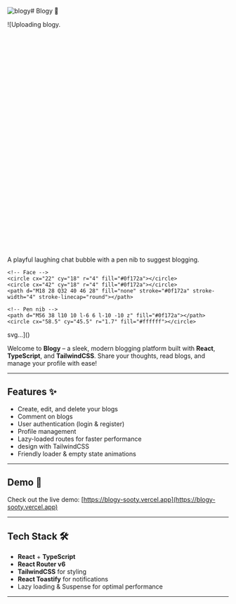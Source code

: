 ![blogy](https://github.com/user-attachments/assets/85e68aee-309a-4bb1-9b02-2d4d12a0c694)# Blogy 📝

![Uploading blogy.<svg xmlns="http://www.w3.org/2000/svg" viewBox="0 0 96 96" role="img" aria-labelledby="title desc">
  <title id="title">Blogy Icon</title>
  <desc id="desc">A playful laughing chat bubble with a pen nib to suggest blogging.</desc>

  <!-- Background -->
  <defs>
    <linearGradient id="g" x1="0" y1="0" x2="1" y2="1">
      <stop offset="0%" stop-color="#8b5cf6"></stop>
      <stop offset="100%" stop-color="#06b6d4"></stop>
    </linearGradient>
  </defs>
  <rect x="4" y="4" width="88" height="88" rx="20" fill="url(#g)"></rect>

  <!-- Chat bubble -->
  <g transform="translate(16,18)">
    <rect x="0" y="0" width="64" height="46" rx="14" fill="#ffffff" opacity="0.95"></rect>
    <path d="M18 46 L14 60 L30 46" fill="#ffffff" opacity="0.95"></path>

    <!-- Face -->
    <circle cx="22" cy="18" r="4" fill="#0f172a"></circle>
    <circle cx="42" cy="18" r="4" fill="#0f172a"></circle>
    <path d="M18 28 Q32 40 46 28" fill="none" stroke="#0f172a" stroke-width="4" stroke-linecap="round"></path>

    <!-- Pen nib -->
    <path d="M56 38 l10 10 l-6 6 l-10 -10 z" fill="#0f172a"></path>
    <circle cx="58.5" cy="45.5" r="1.7" fill="#ffffff"></circle>
  </g>
</svg>
svg…]()


Welcome to **Blogy** – a sleek, modern blogging platform built with **React**, **TypeScript**, and **TailwindCSS**. Share your thoughts, read blogs, and manage your profile with ease!  

---

## Features ✨

- Create, edit, and delete your blogs  
- Comment on blogs  
- User authentication (login & register)  
- Profile management  
- Lazy-loaded routes for faster performance  
- design with TailwindCSS  
- Friendly loader & empty state animations  

---

## Demo 🚀

Check out the live demo: [https://blogy-sooty.vercel.app](https://blogy-sooty.vercel.app)  

---

## Tech Stack 🛠️

- **React** + **TypeScript**  
- **React Router v6**  
- **TailwindCSS** for styling  
- **React Toastify** for notifications  
- Lazy loading & Suspense for optimal performance  

---
